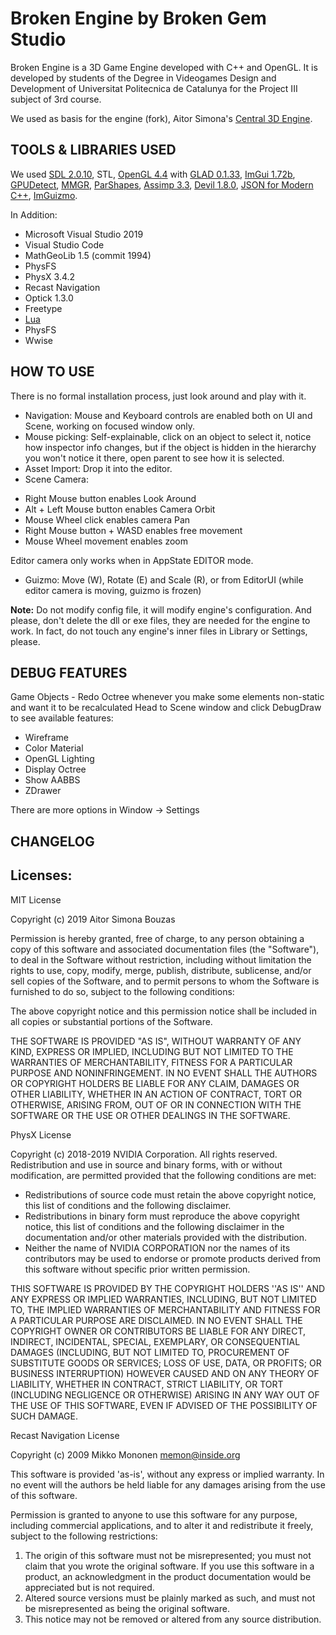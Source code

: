 # Broken Engine by Broken Gem Studio
Broken Engine is a 3D Game Engine developed with C++ and OpenGL. It is developed by students of the Degree in Videogames Design and Development of Universitat Politecnica de Catalunya for the Project III subject of 3rd course.

We used as basis for the engine (fork), Aitor Simona's [Central 3D Engine](https://github.com/AitorSimona/CENTRAL-3D).

## TOOLS & LIBRARIES USED

We used [SDL 2.0.10](https://www.libsdl.org/), STL, [OpenGL 4.4](https://www.opengl.org/) with [GLAD 0.1.33](https://glad.dav1d.de/), [ImGui 1.72b](https://github.com/ocornut/imgui), [GPUDetect](https://github.com/GameTechDev/gpudetect), [MMGR](https://www.flipcode.com/archives/Presenting_A_Memory_Manager.shtml), [ParShapes](https://prideout.net/shapes), [Assimp 3.3](http://www.assimp.org/), [Devil 1.8.0](http://openil.sourceforge.net/), [JSON for Modern C++](https://nlohmann.github.io/json/), [ImGuizmo](https://github.com/CedricGuillemet/ImGuizmo).

In Addition:

- Microsoft Visual Studio 2019 
- Visual Studio Code
- MathGeoLib 1.5 (commit 1994)
- PhysFS
- PhysX 3.4.2 
- Recast Navigation
- Optick 1.3.0
- Freetype
- [Lua](https://www.lua.org/)
- PhysFS
- Wwise


## HOW TO USE
There is no formal installation process, just look around and play with it.

* Navigation: Mouse and Keyboard controls are enabled both on UI and Scene, working on focused window only.
* Mouse picking: Self-explainable, click on an object to select it, notice how inspector info changes, but if the object is hidden
in the hierarchy you won't notice it there, open parent to see how it is selected.
* Asset Import: Drop it into the editor.
* Scene Camera:
- Right Mouse button enables Look Around
- Alt + Left Mouse button enables Camera Orbit
- Mouse Wheel click enables camera Pan
- Right Mouse button + WASD enables free movement
- Mouse Wheel movement enables zoom

Editor camera only works when in AppState EDITOR mode.

* Guizmo: Move (W), Rotate (E) and Scale (R), or from EditorUI (while editor camera is moving, guizmo is frozen)

**Note:** Do not modify config file, it will modify engine's configuration. And please, don't delete the dll or exe files, they are needed for the engine to work. In fact, do not touch any engine's inner files in Library or Settings, please.

## DEBUG FEATURES
Game Objects - Redo Octree whenever you make some elements non-static and want it to be recalculated
Head to Scene window and click DebugDraw to see available features: 

- Wireframe
- Color Material
- OpenGL Lighting
- Display Octree
- Show AABBS
- ZDrawer

There are more options in Window -> Settings

## CHANGELOG


## Licenses:

MIT License

Copyright (c) 2019 Aitor Simona Bouzas

Permission is hereby granted, free of charge, to any person obtaining a copy
of this software and associated documentation files (the "Software"), to deal
in the Software without restriction, including without limitation the rights
to use, copy, modify, merge, publish, distribute, sublicense, and/or sell
copies of the Software, and to permit persons to whom the Software is
furnished to do so, subject to the following conditions:

The above copyright notice and this permission notice shall be included in all
copies or substantial portions of the Software.

THE SOFTWARE IS PROVIDED "AS IS", WITHOUT WARRANTY OF ANY KIND, EXPRESS OR
IMPLIED, INCLUDING BUT NOT LIMITED TO THE WARRANTIES OF MERCHANTABILITY,
FITNESS FOR A PARTICULAR PURPOSE AND NONINFRINGEMENT. IN NO EVENT SHALL THE
AUTHORS OR COPYRIGHT HOLDERS BE LIABLE FOR ANY CLAIM, DAMAGES OR OTHER
LIABILITY, WHETHER IN AN ACTION OF CONTRACT, TORT OR OTHERWISE, ARISING FROM,
OUT OF OR IN CONNECTION WITH THE SOFTWARE OR THE USE OR OTHER DEALINGS IN THE
SOFTWARE.


PhysX License

Copyright (c) 2018-2019 NVIDIA Corporation. All rights reserved. Redistribution and 
use in source and binary forms, with or without modification, are permitted provided 
that the following conditions are met:

- Redistributions of source code must retain the above copyright notice, this list 
of conditions and the following disclaimer.
- Redistributions in binary form must reproduce the above copyright notice, this list
of conditions and the following disclaimer in the documentation and/or other materials 
provided with the distribution.
- Neither the name of NVIDIA CORPORATION nor the names of its contributors may be used 
to endorse or promote products derived from this software without specific prior written 
permission.

THIS SOFTWARE IS PROVIDED BY THE COPYRIGHT HOLDERS ''AS IS'' AND ANY EXPRESS OR IMPLIED 
WARRANTIES, INCLUDING, BUT NOT LIMITED TO, THE IMPLIED WARRANTIES OF MERCHANTABILITY AND 
FITNESS FOR A PARTICULAR PURPOSE ARE DISCLAIMED. IN NO EVENT SHALL THE COPYRIGHT OWNER 
OR CONTRIBUTORS BE LIABLE FOR ANY DIRECT, INDIRECT, INCIDENTAL, SPECIAL, EXEMPLARY, OR 
CONSEQUENTIAL DAMAGES (INCLUDING, BUT NOT LIMITED TO, PROCUREMENT OF SUBSTITUTE GOODS OR 
SERVICES; LOSS OF USE, DATA, OR PROFITS; OR BUSINESS INTERRUPTION) HOWEVER CAUSED AND ON 
ANY THEORY OF LIABILITY, WHETHER IN CONTRACT, STRICT LIABILITY, OR TORT (INCLUDING NEGLIGENCE 
OR OTHERWISE) ARISING IN ANY WAY OUT OF THE USE OF THIS SOFTWARE, EVEN IF ADVISED OF THE 
POSSIBILITY OF SUCH DAMAGE.

Recast Navigation License

Copyright (c) 2009 Mikko Mononen memon@inside.org

This software is provided 'as-is', without any express or implied
warranty.  In no event will the authors be held liable for any damages
arising from the use of this software.

Permission is granted to anyone to use this software for any purpose,
including commercial applications, and to alter it and redistribute it
freely, subject to the following restrictions:

1. The origin of this software must not be misrepresented; you must not
claim that you wrote the original software. If you use this software
in a product, an acknowledgment in the product documentation would be
appreciated but is not required.
2. Altered source versions must be plainly marked as such, and must not be
misrepresented as being the original software.
3. This notice may not be removed or altered from any source distribution.

